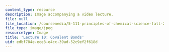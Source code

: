 ```yaml
---
content_type: resource
description: Image accompanying a video lecture.
file: null
file_location: /coursemedia/5-111-principles-of-chemical-science-fall-2008/edbf784eece3e4cc39ad52c9ef2f618d_10.jpg
file_type: image/jpeg
resourcetype: Image
title: 'Lecture 10: Covalent Bonds'
uid: edbf784e-ece3-e4cc-39ad-52c9ef2f618d
---
```

